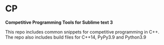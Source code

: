 # CP
**Competitive Programming Tools for Sublime text 3**

This repo includes common snippets for competitive programming in C++. The repo also includes build files for C++14, PyPy3.9 and Python3.9
